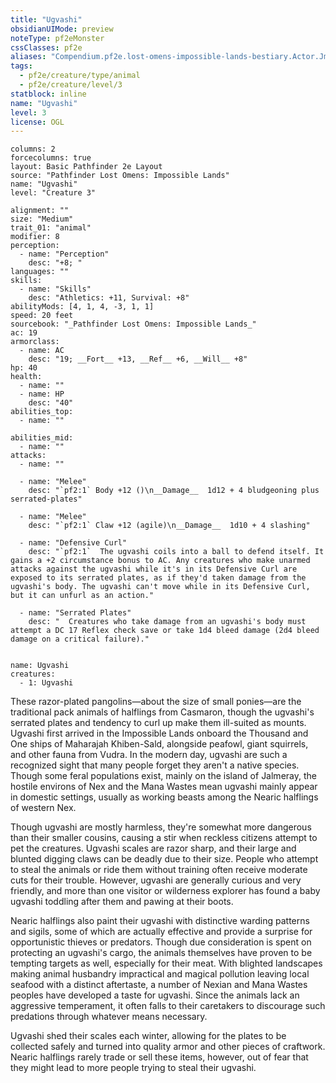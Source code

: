 ```yaml
---
title: "Ugvashi"
obsidianUIMode: preview
noteType: pf2eMonster
cssClasses: pf2e
aliases: "Compendium.pf2e.lost-omens-impossible-lands-bestiary.Actor.JmGKKXdAxUkJtdTm" 
tags:
  - pf2e/creature/type/animal
  - pf2e/creature/level/3
statblock: inline
name: "Ugvashi"
level: 3
license: OGL
---
```


```statblock
columns: 2
forcecolumns: true
layout: Basic Pathfinder 2e Layout
source: "Pathfinder Lost Omens: Impossible Lands"
name: "Ugvashi"
level: "Creature 3"

alignment: ""
size: "Medium"
trait_01: "animal"
modifier: 8
perception:
  - name: "Perception"
    desc: "+8; "
languages: ""
skills:
  - name: "Skills"
    desc: "Athletics: +11, Survival: +8"
abilityMods: [4, 1, 4, -3, 1, 1]
speed: 20 feet
sourcebook: "_Pathfinder Lost Omens: Impossible Lands_"
ac: 19
armorclass:
  - name: AC
    desc: "19; __Fort__ +13, __Ref__ +6, __Will__ +8"
hp: 40
health:
  - name: ""
  - name: HP
    desc: "40"
abilities_top:
  - name: ""

abilities_mid:
  - name: ""
attacks:
  - name: ""

  - name: "Melee"
    desc: "`pf2:1` Body +12 ()\n__Damage__  1d12 + 4 bludgeoning plus serrated-plates"

  - name: "Melee"
    desc: "`pf2:1` Claw +12 (agile)\n__Damage__  1d10 + 4 slashing"

  - name: "Defensive Curl"
    desc: "`pf2:1`  The ugvashi coils into a ball to defend itself. It gains a +2 circumstance bonus to AC. Any creatures who make unarmed attacks against the ugvashi while it's in its Defensive Curl are exposed to its serrated plates, as if they'd taken damage from the ugvashi's body. The ugvashi can't move while in its Defensive Curl, but it can unfurl as an action."

  - name: "Serrated Plates"
    desc: "  Creatures who take damage from an ugvashi's body must attempt a DC 17 Reflex check save or take 1d4 bleed damage (2d4 bleed damage on a critical failure)."
 
```

```encounter-table
name: Ugvashi
creatures:
  - 1: Ugvashi
```



These razor-plated pangolins—about the size of small ponies—are the traditional pack animals of halflings from Casmaron, though the ugvashi's serrated plates and tendency to curl up make them ill-suited as mounts. Ugvashi first arrived in the Impossible Lands onboard the Thousand and One ships of Maharajah Khiben-Sald, alongside peafowl, giant squirrels, and other fauna from Vudra. In the modern day, ugvashi are such a recognized sight that many people forget they aren't a native species. Though some feral populations exist, mainly on the island of Jalmeray, the hostile environs of Nex and the Mana Wastes mean ugvashi mainly appear in domestic settings, usually as working beasts among the Nearic halflings of western Nex.

Though ugvashi are mostly harmless, they're somewhat more dangerous than their smaller cousins, causing a stir when reckless citizens attempt to pet the creatures. Ugvashi scales are razor sharp, and their large and blunted digging claws can be deadly due to their size. People who attempt to steal the animals or ride them without training often receive moderate cuts for their trouble. However, ugvashi are generally curious and very friendly, and more than one visitor or wilderness explorer has found a baby ugvashi toddling after them and pawing at their boots.

Nearic halflings also paint their ugvashi with distinctive warding patterns and sigils, some of which are actually effective and provide a surprise for opportunistic thieves or predators. Though due consideration is spent on protecting an ugvashi's cargo, the animals themselves have proven to be tempting targets as well, especially for their meat. With blighted landscapes making animal husbandry impractical and magical pollution leaving local seafood with a distinct aftertaste, a number of Nexian and Mana Wastes peoples have developed a taste for ugvashi. Since the animals lack an aggressive temperament, it often falls to their caretakers to discourage such predations through whatever means necessary.

Ugvashi shed their scales each winter, allowing for the plates to be collected safely and turned into quality armor and other pieces of craftwork. Nearic halflings rarely trade or sell these items, however, out of fear that they might lead to more people trying to steal their ugvashi.
